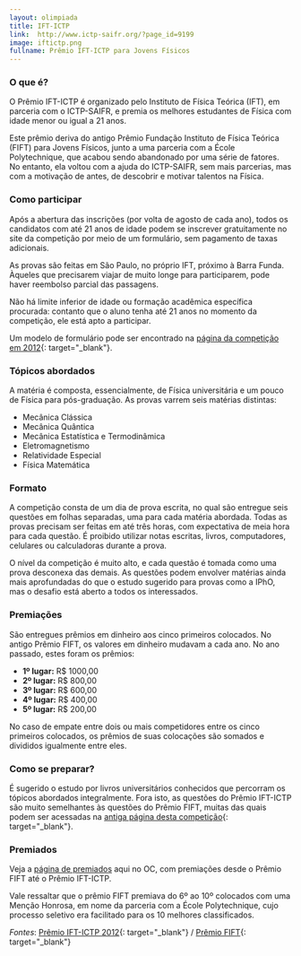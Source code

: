 ```yaml
---
layout: olimpiada
title: IFT-ICTP 
link:  http://www.ictp-saifr.org/?page_id=9199
image: iftictp.png
fullname: Prêmio IFT-ICTP para Jovens Físicos
---
```


### O que é?

O Prêmio IFT-ICTP é organizado pelo Instituto de Física Teórica (IFT), em parceria com o ICTP-SAIFR, e premia os melhores estudantes de Física com idade menor ou igual a 21 anos.

Este prêmio deriva do antigo Prêmio Fundação Instituto de Física Teórica (FIFT) para Jovens Físicos, junto a uma parceria com a École Polytechnique, que acabou sendo abandonado por uma série de fatores. No entanto, ela
voltou com a ajuda do ICTP-SAIFR, sem mais parcerias, mas com a motivação de antes, de descobrir e motivar talentos na Física.

### Como participar

Após a abertura das inscrições (por volta de agosto de cada ano), todos os candidatos com até 21 anos de idade podem se inscrever gratuitamente no site da competição por meio de um formulário, sem pagamento de taxas
adicionais.

As provas são feitas em São Paulo, no próprio IFT, próximo à Barra Funda. Àqueles que precisarem viajar de muito longe para participarem, pode haver reembolso parcial das passagens.

Não há limite inferior de idade ou formação acadêmica específica procurada: contanto que o aluno tenha até 21 anos no momento da competição, ele está apto a participar.

Um modelo de formulário pode ser encontrado na [página da competição em 2012][1]{: target="_blank"}.

### Tópicos abordados

A matéria é composta, essencialmente, de Física universitária e um pouco de Física para pós-graduação. As provas varrem seis matérias distintas:

* <span style="line-height: 13px;">Mecânica Clássica  
   </span>
* Mecânica Quântica
* Mecânica Estatística e Termodinâmica
* Eletromagnetismo
* Relatividade Especial
* Física Matemática
  

### Formato

A competição consta de um dia de prova escrita, no qual são entregue seis questões em folhas separadas, uma para cada matéria abordada. Todas as provas precisam ser feitas em até três horas, com expectativa de meia hora
para cada questão. É proibido utilizar notas escritas, livros, computadores, celulares ou calculadoras durante a prova.

O nível da competição é muito alto, e cada questão é tomada como uma prova desconexa das demais. As questões podem envolver matérias ainda mais aprofundadas do que o estudo sugerido para provas como a IPhO, mas o desafio
está aberto a todos os interessados.

### Premiações

São entregues prêmios em dinheiro aos cinco primeiros colocados. No antigo Prêmio FIFT, os valores em dinheiro mudavam a cada ano. No ano passado, estes foram os prêmios:

* <span style="line-height: 13px;">**1º lugar:** R$ 1000,00  
   </span>
* **2º lugar:** R$ 800,00
* **3º lugar:** R$ 600,00
* **4º lugar:** R$ 400,00
* **5º lugar:** R$ 200,00
  

No caso de empate entre dois ou mais competidores entre os cinco primeiros colocados, os prêmios de suas colocações são somados e divididos igualmente entre eles.

### Como se preparar?

É sugerido o estudo por livros universitários conhecidos que percorram os tópicos abordados integralmente. Fora isto, as questões do Prêmio IFT-ICTP são muito semelhantes às questões do Prêmio FIFT, muitas das quais
podem ser acessadas na [antiga página desta competição][2]{: target="_blank"}.

### Premiados

Veja a [página de premiados][3] aqui no OC, com premiações desde o Prêmio FIFT até o Prêmio IFT-ICTP.

Vale ressaltar que o prêmio FIFT premiava do 6º ao 10º colocados com uma Menção Honrosa, em nome da parceria com a École Polytechnique, cujo processo seletivo era facilitado para os 10 melhores classificados.

*Fontes*\: [Prêmio IFT-ICTP 2012][1]{: target="_blank"} / [Prêmio FIFT][2]{: target="_blank"}

[1]: http://www.ictp-saifr.org/?page_id=3246 "Com explicações gerais sobre a competição."
[2]: http://www.ift.unesp.br/premioFIFT/ "A consulta a estas provas é fortemente sugerida aos participantes."
[3]: /equipes-brasileiras/fisica/premio-ift-ictp-fift/ "Completa, com classificação e prêmios obtidos"
